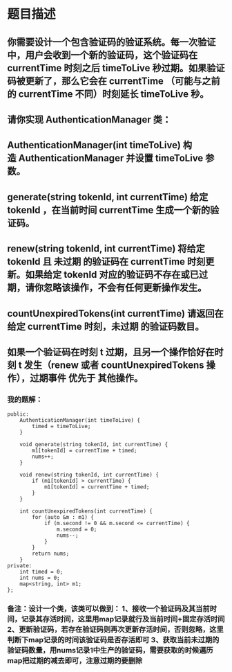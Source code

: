 # 题目描述
## 你需要设计一个包含验证码的验证系统。每一次验证中，用户会收到一个新的验证码，这个验证码在 currentTime 时刻之后 timeToLive 秒过期。如果验证码被更新了，那么它会在 currentTime （可能与之前的 currentTime 不同）时刻延长 timeToLive 秒。
## 请你实现 AuthenticationManager 类：
## AuthenticationManager(int timeToLive) 构造 AuthenticationManager 并设置 timeToLive 参数。
## generate(string tokenId, int currentTime) 给定 tokenId ，在当前时间 currentTime 生成一个新的验证码。
## renew(string tokenId, int currentTime) 将给定 tokenId 且 未过期 的验证码在 currentTime 时刻更新。如果给定 tokenId 对应的验证码不存在或已过期，请你忽略该操作，不会有任何更新操作发生。
## countUnexpiredTokens(int currentTime) 请返回在给定 currentTime 时刻，未过期 的验证码数目。
## 如果一个验证码在时刻 t 过期，且另一个操作恰好在时刻 t 发生（renew 或者 countUnexpiredTokens 操作），过期事件 优先于 其他操作。
### 我的题解：
```class AuthenticationManager {
public:
    AuthenticationManager(int timeToLive) {
        timed = timeToLive;
    }
    
    void generate(string tokenId, int currentTime) {
        m1[tokenId] = currentTime + timed;
        nums++;
    }
    
    void renew(string tokenId, int currentTime) {
        if (m1[tokenId] > currentTime) {
            m1[tokenId] = currentTime + timed;
        }
    }
    
    int countUnexpiredTokens(int currentTime) {
        for (auto &m : m1) {
            if (m.second != 0 && m.second <= currentTime) {
                m.second = 0;
                nums--;
            }
        }
        return nums;
    }
private:
    int timed = 0;
    int nums = 0;
    map<string, int> m1;
};
```
### **备注**：设计一个类，该类可以做到： 1、接收一个验证码及其当前时间，记录其存活时间，这里用map记录就行及当前时间+固定存活时间 2、更新验证码，若存在验证码则再次更新存活时间，否则忽略，这里判断下map记录的时间该验证码是否存活即可 3、获取当前未过期的验证码数量，用nums记录1中生产的验证码，需要获取的时候遍历map把过期的减去即可，注意过期的要删除